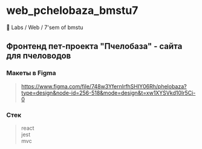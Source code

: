 # web_pchelobaza_bmstu7
:honeybee: Labs / Web / 7'sem of bmstu

## Фронтенд пет-проекта "Пчелобаза" - сайта для пчеловодов

### Макеты в Figma
> https://www.figma.com/file/748w3YfernlrfhSHIY06Rh/phelobaza?type=design&node-id=256-518&mode=design&t=xw1XYSVkd10Ir5Ci-0

### Стек
> react  
> jest  
> mvc  
